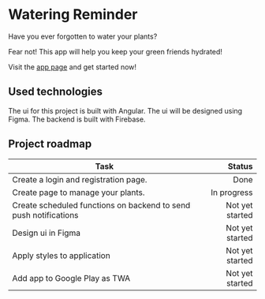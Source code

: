 # Watering Reminder

Have you ever forgotten to water your plants?

Fear not! This app will help you keep your green friends hydrated!

Visit the [app page](https://watering-reminder.web.app/) and get started now!

## Used technologies

The ui for this project is built with Angular. The ui will be designed using Figma. The backend is built with Firebase.

## Project roadmap

| Task                                                             |          Status |
|------------------------------------------------------------------|----------------:|
| Create a login and registration page.                            |            Done |
| Create page to manage your plants.                               |     In progress |
| Create scheduled functions on backend to send push notifications | Not yet started |
| Design ui in Figma                                               | Not yet started |
| Apply styles to application                                      | Not yet started |
| Add app to Google Play as TWA                                    | Not yet started |
